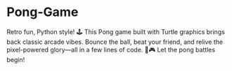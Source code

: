# Pong-Game
Retro fun, Python style! 🕹️ This Pong game built with Turtle graphics brings back classic arcade vibes. Bounce the ball, beat your friend, and relive the pixel-powered glory—all in a few lines of code. 🐢🎮 Let the pong battles begin!
